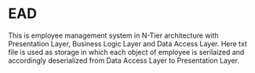 # EAD
This is employee management system in N-Tier architecture with Presentation Layer, Business Logic Layer and Data Access Layer. Here txt file is used as storage in which each object of employee is serilaized and accordingly deserialized from Data Access Layer to Presentation Layer.
